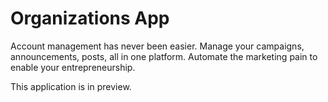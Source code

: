 # Organizations App

Account management has never been easier.
Manage your campaigns, announcements, posts, all in one platform. Automate the marketing pain to enable your entrepreneurship.

This application is in preview.
